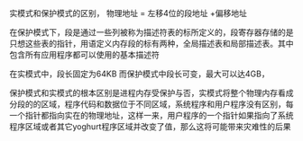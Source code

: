 实模式和保护模式的区别， 物理地址 = 左移4位的段地址 +偏移地址

在保护模式下，段是通过一些列被称为描述符表的标所定义的，段寄存器存储的是只想这些表的指针，用语定义内存段的标有两种，全局描述表和局部描述表。其中包含所有应用程序都可以使用的基本描述符

在实模式中，段长固定为64KB 而保护模式中段长可变，最大可以达4GB，

保护模式和实模式的根本区别是进程内存受保护与否，实模式将整个物理内存看成分段的的区域，程序代码和数据位于不同区域，系统程序和用户程序没有区别，每一个指针都指向实在的物理地址，这样一来，用户程序的一个指针如果指向了系统程序区域或者其它yoghurt程序区域并改变了值，那么这将可能带来灾难性的后果
